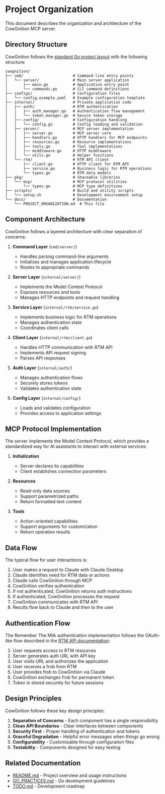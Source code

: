 # Project Organization

This document describes the organization and architecture of the CowGnition MCP server.

## Directory Structure

CowGnition follows the [standard Go project layout](https://github.com/golang-standards/project-layout) with the following structure:

```
cowgnition/
├── cmd/                      # Command-line entry points
│   └── server/               # Main server application
│       ├── main.go           # Application entry point
│       └── commands.go       # CLI command definitions
├── configs/                  # Configuration files
│   └── config.example.yaml   # Example configuration template
├── internal/                 # Private application code
│   ├── auth/                 # RTM authentication 
│   │   ├── auth_manager.go   # Authentication flow management
│   │   └── token_manager.go  # Secure token storage
│   ├── config/               # Configuration handling
│   │   └── config.go         # Config loading and validation
│   ├── server/               # MCP server implementation
│   │   ├── server.go         # MCP server core
│   │   ├── handlers.go       # HTTP handlers for MCP endpoints
│   │   ├── resources.go      # Resource implementations
│   │   ├── tools.go          # Tool implementations
│   │   ├── middleware.go     # HTTP middleware
│   │   └── utils.go          # Helper functions
│   └── rtm/                  # RTM API client
│       ├── client.go         # HTTP client for RTM API
│       ├── service.go        # Business logic for RTM operations
│       └── types.go          # RTM data models
├── pkg/                      # Shareable libraries
│   └── mcp/                  # MCP protocol utilities
│       └── types.go          # MCP type definitions
├── scripts/                  # Build and utility scripts
│   └── setup.sh              # Development environment setup
└── docs/                     # Documentation
    └── PROJECT_ORGANIZATION.md  # This file
```

## Component Architecture

CowGnition follows a layered architecture with clear separation of concerns:

1. **Command Layer** (`cmd/server/`)
   - Handles parsing command-line arguments
   - Initializes and manages application lifecycle
   - Routes to appropriate commands

2. **Server Layer** (`internal/server/`)
   - Implements the Model Context Protocol
   - Exposes resources and tools
   - Manages HTTP endpoints and request handling

3. **Service Layer** (`internal/rtm/service.go`)
   - Implements business logic for RTM operations
   - Manages authentication state
   - Coordinates client calls

4. **Client Layer** (`internal/rtm/client.go`)
   - Handles HTTP communication with RTM API
   - Implements API request signing
   - Parses API responses

5. **Auth Layer** (`internal/auth/`)
   - Manages authentication flows
   - Securely stores tokens
   - Validates authentication state

6. **Config Layer** (`internal/config/`)
   - Loads and validates configuration
   - Provides access to application settings

## MCP Protocol Implementation

The server implements the Model Context Protocol, which provides a standardized way for AI assistants to interact with external services:

1. **Initialization**
   - Server declares its capabilities
   - Client establishes connection parameters

2. **Resources**
   - Read-only data sources
   - Support parametrized paths
   - Return formatted text content

3. **Tools**
   - Action-oriented capabilities
   - Support arguments for customization
   - Return operation results

## Data Flow

The typical flow for user interactions is:

1. User makes a request to Claude with Claude Desktop
2. Claude identifies need for RTM data or actions
3. Claude calls CowGnition through MCP
4. CowGnition verifies authentication
5. If not authenticated, CowGnition returns auth instructions
6. If authenticated, CowGnition processes the request
7. CowGnition communicates with RTM API
8. Results flow back to Claude and then to the user

## Authentication Flow

The Remember The Milk authentication implementation follows the OAuth-like flow described in the [RTM API documentation](https://www.rememberthemilk.com/services/api/authentication.rtm):

1. User requests access to RTM resources
2. Server generates auth URL with API key
3. User visits URL and authorizes the application
4. User receives a frob from RTM
5. User provides frob to CowGnition via Claude
6. CowGnition exchanges frob for permanent token
7. Token is stored securely for future sessions

## Design Principles

CowGnition follows these key design principles:

1. **Separation of Concerns** - Each component has a single responsibility
2. **Clean API Boundaries** - Clear interfaces between components
3. **Security First** - Proper handling of authentication and tokens
4. **Graceful Degradation** - Helpful error messages when things go wrong
5. **Configurability** - Customizable through configuration files
6. **Testability** - Components designed for easy testing

## Related Documentation

- [README.md](../README.md) - Project overview and usage instructions
- [GO_PRACTICES.md](../GO_PRACTICES.md) - Go development guidelines
- [TODO.md](../TODO.md) - Development roadmap
